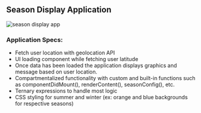 ## Season Display Application

![season display app](https://media.giphy.com/media/jowyxeuwOKxWYVsBBW/giphy.gif)

### Application Specs:

- Fetch user location with geolocation API
- UI loading component while fetching user latitude
- Once data has been loaded the application displays graphics and message based on user location.
- Compartmentalized functionality with custom and built-in functions such as componentDidMount(), renderContent(), seasonConfig(), etc.
- Ternary expressions to handle most logic
- CSS styling for summer and winter (ex: orange and blue backgrounds for respective seasons)